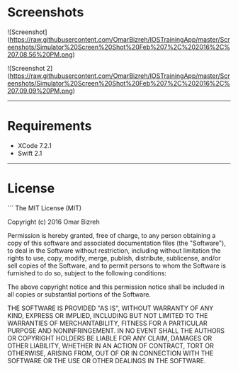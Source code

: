 <h1>Screenshots</h1>

![Screenshot] (https://raw.githubusercontent.com/OmarBizreh/IOSTrainingApp/master/Screenshots/Simulator%20Screen%20Shot%20Feb%207%2C%202016%2C%207.08.56%20PM.png)

![Screenshot 2] (https://raw.githubusercontent.com/OmarBizreh/IOSTrainingApp/master/Screenshots/Simulator%20Screen%20Shot%20Feb%207%2C%202016%2C%207.09.09%20PM.png)


<hr />

<h1>Requirements</h1>
<ul><li>XCode 7.2.1</li>
<li> Swift 2.1 </li>
</ul>

<hr />



<h1>License</h1>
```
The MIT License (MIT)

Copyright (c) 2016 Omar Bizreh

Permission is hereby granted, free of charge, to any person obtaining a copy
of this software and associated documentation files (the "Software"), to deal
in the Software without restriction, including without limitation the rights
to use, copy, modify, merge, publish, distribute, sublicense, and/or sell
copies of the Software, and to permit persons to whom the Software is
furnished to do so, subject to the following conditions:

The above copyright notice and this permission notice shall be included in all
copies or substantial portions of the Software.

THE SOFTWARE IS PROVIDED "AS IS", WITHOUT WARRANTY OF ANY KIND, EXPRESS OR
IMPLIED, INCLUDING BUT NOT LIMITED TO THE WARRANTIES OF MERCHANTABILITY,
FITNESS FOR A PARTICULAR PURPOSE AND NONINFRINGEMENT. IN NO EVENT SHALL THE
AUTHORS OR COPYRIGHT HOLDERS BE LIABLE FOR ANY CLAIM, DAMAGES OR OTHER
LIABILITY, WHETHER IN AN ACTION OF CONTRACT, TORT OR OTHERWISE, ARISING FROM,
OUT OF OR IN CONNECTION WITH THE SOFTWARE OR THE USE OR OTHER DEALINGS IN THE
SOFTWARE.
```
